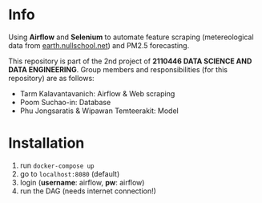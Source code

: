 # Info
Using **Airflow** and **Selenium** to automate feature scraping (metereological data from [earth.nullschool.net](earth.nullschool.net)) and PM2.5 forecasting.

This repository is part of the 2nd project of **2110446 DATA SCIENCE AND DATA ENGINEERING**.
Group members and responsibilities (for this repository) are as follows:
- Tarm Kalavantavanich: Airflow & Web scraping
- Poom Suchao-in: Database
- Phu Jongsaratis & Wipawan Temteerakit: Model

# Installation
1. run `docker-compose up`
2. go to `localhost:8080` (default)
3. login (**username**: airflow, **pw**: airflow)
4. run the DAG (needs internet connection!)